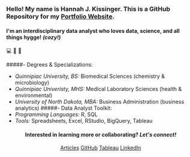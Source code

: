 ### Hello! My name is Hannah J. Kissinger. This is a GitHub Repository for my <a href="https://hjkissinger.github.io/">Portfolio Website</a>.

#### I'm an interdisciplinary data analyst who loves data, science, and all things hygge! *(cozy!)* 
:computer: :dna: :yarn:

#####- Degrees & Specializations: 
  - *Quinnipiac University, BS:* Biomedical Sciences (chemistry & microbiology)
  - *Quinnipiac Univeristy, MHS:* Medical Laboratory Sciences (health & environmental)
  - *University of North Dakota, MBA:* Business Administration (business analytics)
#####- Data Analyst Toolkit:
  - *Programming Languages:* R, SQL
  - *Tools:* Spreadsheets, Excel, RStudio, BigQuery, Tableau



<h4><center>Interested in learning more or collaborating? <em>Let's connect!</em></h4></center>
<center><a href="https://hjkissinger.github.io/articles/" class="btn btn--inverse .btn--x-large">Articles</a>
<a href="https://github.com/hjkissinger/" class="btn btn--inverse .btn--x-large" >GitHub</a>
<a href="https://public.tableau.com/app/profile/hannah.kissinger6750" class="btn btn--inverse .btn--x-large">Tableau</a>
<a href="https://www.linkedin.com/in/hannah-j-kissinger-854403116/" class="btn btn--inverse .btn--x-large">LinkedIn</a></center>
